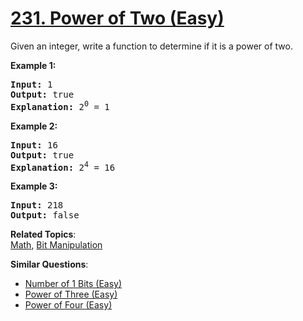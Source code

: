 # [231. Power of Two (Easy)](https://leetcode.com/problems/power-of-two/)

<p>Given an integer, write a function to determine if it is a power of two.</p>

<p><strong>Example 1:</strong></p>

<pre><strong>Input:</strong> 1
<strong>Output:</strong> true 
<strong>Explanation: </strong>2<sup>0</sup>&nbsp;= 1
</pre>

<p><strong>Example 2:</strong></p>

<pre><strong>Input:</strong> 16
<strong>Output:</strong> true
<strong>Explanation: </strong>2<sup>4</sup>&nbsp;= 16</pre>

<p><strong>Example 3:</strong></p>

<pre><strong>Input:</strong> 218
<strong>Output:</strong> false</pre>

**Related Topics**:  
[Math](https://leetcode.com/tag/math/), [Bit Manipulation](https://leetcode.com/tag/bit-manipulation/)

**Similar Questions**:

- [Number of 1 Bits (Easy)](https://leetcode.com/problems/number-of-1-bits/)
- [Power of Three (Easy)](https://leetcode.com/problems/power-of-three/)
- [Power of Four (Easy)](https://leetcode.com/problems/power-of-four/)
